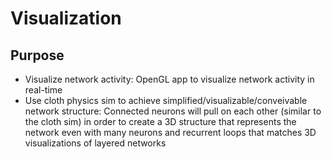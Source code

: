 # Visualization

## Purpose

- Visualize network activity: OpenGL app to visualize network activity in real-time
- Use cloth physics sim to achieve simplified/visualizable/conveivable network structure: Connected neurons will pull on each other (similar to the cloth sim) in order to create a 3D structure that represents the network even with many neurons and recurrent loops that matches 3D visualizations of layered networks

